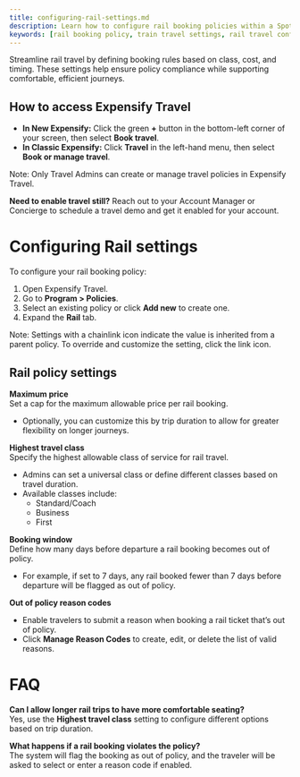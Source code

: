 ```yaml
---
title: configuring-rail-settings.md
description: Learn how to configure rail booking policies within a Spotnana travel policy in Expensify.
keywords: [rail booking policy, train travel settings, rail travel configuration, expensify travel policy, spotnana rail rules]
---
```


Streamline rail travel by defining booking rules based on class, cost, and timing. These settings help ensure policy compliance while supporting comfortable, efficient journeys.

## How to access Expensify Travel

- **In New Expensify:** Click the green **+** button in the bottom-left corner of your screen, then select **Book travel**.
- **In Classic Expensify:** Click **Travel** in the left-hand menu, then select **Book or manage travel**.

Note: Only Travel Admins can create or manage travel policies in Expensify Travel.

**Need to enable travel still?** Reach out to your Account Manager or Concierge to schedule a travel demo and get it enabled for your account.

# Configuring Rail settings

To configure your rail booking policy:  
1. Open Expensify Travel.  
2. Go to **Program > Policies**.  
3. Select an existing policy or click **Add new** to create one.  
4. Expand the **Rail** tab.

Note: Settings with a chainlink icon indicate the value is inherited from a parent policy. To override and customize the setting, click the link icon.

## Rail policy settings

**Maximum price**  
Set a cap for the maximum allowable price per rail booking.  
- Optionally, you can customize this by trip duration to allow for greater flexibility on longer journeys.

**Highest travel class**  
Specify the highest allowable class of service for rail travel.  
- Admins can set a universal class or define different classes based on travel duration.  
- Available classes include:
  - Standard/Coach
  - Business
  - First

**Booking window**  
Define how many days before departure a rail booking becomes out of policy.  
- For example, if set to 7 days, any rail booked fewer than 7 days before departure will be flagged as out of policy.

**Out of policy reason codes**  
- Enable travelers to submit a reason when booking a rail ticket that’s out of policy.  
- Click **Manage Reason Codes** to create, edit, or delete the list of valid reasons.

# FAQ

**Can I allow longer rail trips to have more comfortable seating?**  
Yes, use the **Highest travel class** setting to configure different options based on trip duration.

**What happens if a rail booking violates the policy?**  
The system will flag the booking as out of policy, and the traveler will be asked to select or enter a reason code if enabled.
